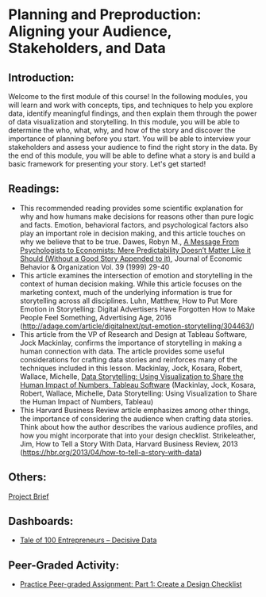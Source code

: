 # Planning and Preproduction: Aligning your Audience, Stakeholders, and Data
## Introduction:
Welcome to the first module of this course! In the following modules, you will learn and work with concepts, tips, and techniques to help you explore data, identify meaningful findings, and then explain them through the power of data visualization and storytelling. In this module, you will be able to determine the who, what, why, and how of the story and discover the importance of planning before you start. You will be able to interview your stakeholders and assess your audience to find the right story in the data. By the end of this module, you will be able to define what a story is and build a basic framework for presenting your story. Let's get started!

## Readings:
* This recommended reading provides some scientific explanation for why and how humans make decisions for reasons other than pure logic and facts.  Emotion, behavioral factors, and psychological factors also play an important role in decision making, and this article touches on why we believe that to be true. Dawes, Robyn M., [A Message From Psychologists to Economists: Mere Predictability Doesn’t Matter Like it Should (Without a Good Story Appended to it)](http://pages.ucsd.edu/~aronatas/project/academic/dawes%20on%20narratives.pdf), Journal of Economic Behavior & Organization Vol. 39 (1999) 29-40
* This article examines the intersection of emotion and storytelling in the context of human decision making.  While this article focuses on the marketing context, much of the underlying information is true for storytelling across all disciplines. Luhn, Matthew, How to Put More Emotion in Storytelling: Digital Advertisers Have Forgotten How to Make People Feel Something, Advertising Age, 2016 (http://adage.com/article/digitalnext/put-emotion-storytelling/304463/)
* This article from the VP of Research and Design at Tableau Software, Jock Mackinlay, confirms the importance of storytelling in making a human connection with data. The article provides some useful considerations for crafting data stories and reinforces many of the techniques included in this lesson. Mackinlay, Jock, Kosara, Robert, Wallace, Michelle, [Data Storytelling: Using Visualization to Share the Human Impact of Numbers, Tableau Software](https://www.tableau.com/learn/whitepapers/data-storytelling-using-visualization-share-human-impact-numbers) (Mackinlay, Jock, Kosara, Robert, Wallace, Michelle, Data Storytelling: Using Visualization to Share the Human Impact of Numbers, Tableau)
* This Harvard Business Review article emphasizes among other things, the importance of considering the audience when crafting data stories.  Think about how the author describes the various audience profiles, and how you might incorporate that into your design checklist. Strikeleather, Jim, How to Tell a Story With Data, Harvard Business Review, 2013 (https://hbr.org/2013/04/how-to-tell-a-story-with-data)

## Others:
[Project Brief](./files/Project_Brief.md)

## Dashboards:
* [Tale of 100 Entrepreneurs – Decisive Data](https://www.tableau.com/solutions/gallery/tale-100-entrepreneurs)

## Peer-Graded Activity:
* [Practice Peer-graded Assignment: Part 1: Create a Design Checklist](./Peer-graded_Assignment_Create_a_Design_Checklist.md)
